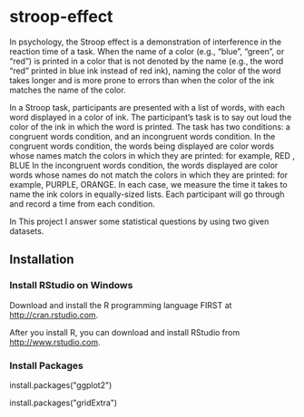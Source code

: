 # stroop-effect
In psychology, the Stroop effect is a demonstration of interference in the reaction time of a task. When the name of a color (e.g., “blue”, “green”, or “red”) is printed in a color that is not denoted by the name (e.g., the word “red” printed in blue ink instead of red ink), naming the color of the word takes longer and is more prone to errors than when the color of the ink matches the name of the color.

In a Stroop task, participants are presented with a list of words, with each word displayed in a color of ink. The participant’s task is to say out loud the color of the ink in which the word is printed. The task has two conditions: a congruent words condition, and an incongruent words condition. In the congruent words condition, the words being displayed are color words whose names match the colors in which they are printed: for example, RED , BLUE In the incongruent words condition, the words displayed are color words whose names do not match the colors in which they are printed: for example, PURPLE, ORANGE. In each case, we measure the time it takes to name the ink colors in equally-sized lists. Each participant will go through and record a time from each condition. 

In This project I answer some statistical questions by using two given datasets.

## Installation

### Install RStudio on Windows

Download and install the R programming language FIRST at http://cran.rstudio.com.

After you install R, you can download and install RStudio from http://www.rstudio.com.

### Install Packages

install.packages("ggplot2")  

install.packages("gridExtra")